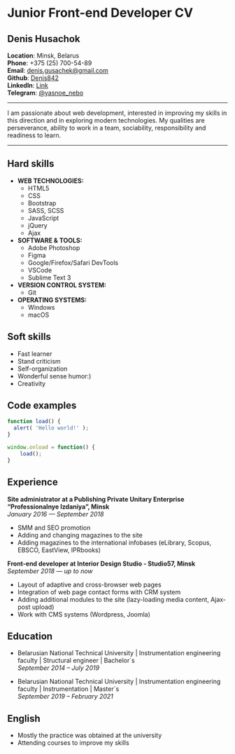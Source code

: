 # Junior Front-end Developer CV

## Denis Husachok  
**Location**: Minsk, Belarus  
**Phone**: +375 (25) 700-54-89  
**Email**: [denis.gusachek@gmail.com](mailto:denis.gusachek@gmail.com)  
**Github**: [Denis842](https://github.com/denis842?tab=repositories)  
**LinkedIn**: [Link](https://www.linkedin.com/in/denis-husachok)  
**Telegram**: [@yasnoe_nebo](https://t.me/yasnoe_nebo)

---

I am passionate about web development, interested in improving my skills in this direction and in exploring modern technologies. My qualities are perseverance, ability to work in a team, sociability, responsibility and readiness to learn.

---

## Hard skills

- **WEB TECHNOLOGIES:**
  - HTML5
  - CSS
  - Bootstrap
  - SASS, SCSS
  - JavaScript
  - jQuery
  - Ajax
- **SOFTWARE & TOOLS:**
  - Adobe Photoshop
  - Figma
  - Google/Firefox/Safari DevTools
  - VSCode
  - Sublime Text 3
- **VERSION CONTROL SYSTEM:**
    - Git
- **OPERATING SYSTEMS:**
    - Windows
    - macOS

## Soft skills
- Fast learner
- Stand criticism
- Self-organization
- Wonderful sense humor:)
- Creativity  

## Code examples

```javascript
function load() {
  alert( 'Hello world!' );
}

window.onload = function() {
    load();
}
```

## Experience
**Site administrator at a Publishing Private Unitary Enterprise “Professionalnye Izdaniya”, Minsk**  
*January 2016 — September 2018*  


- SMM and SEO promotion
- Adding and changing magazines to the site 
- Adding magazines to the international infobases (eLibrary, Scopus, EBSCO, EastView, IPRbooks)

**Front-end developer at Interior Design Studio - Studio57, Minsk**  
*September 2018 — up to now*


- Layout of adaptive and cross-browser web pages
- Integration of web page contact forms with CRM system
- Adding additional modules to the site (lazy-loading media content, Ajax-post upload)
- Work with CMS systems (Wordpress, Joomla)

## Education
- Belarusian National Technical University | Instrumentation engineering faculty | Structural engineer | Bachelor`s  
*September 2014 – July 2019*

- Belarusian National Technical University | Instrumentation engineering faculty | Instrumentation | Master`s  
*September 2019 – February 2021*

## English
- Mostly the practice was obtained at the university
- Attending courses to improve my skills
